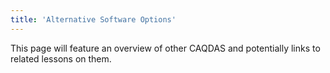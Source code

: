```yaml
---
title: 'Alternative Software Options'
---
```


This page will feature an overview of other CAQDAS and potentially links to related lessons on them.
